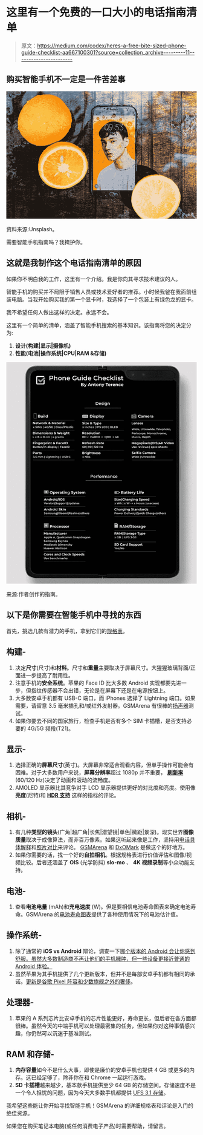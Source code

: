# 这里有一个免费的一口大小的电话指南清单

> 原文：<https://medium.com/codex/heres-a-free-bite-sized-phone-guide-checklist-aa667100301?source=collection_archive---------11----------------------->

## 购买智能手机不一定是一件苦差事

![](img/b0182a874680767d06abe8e95388bca6.png)

资料来源:Unsplash。

需要智能手机指南吗？我掩护你。

## 这就是我制作这个电话指南清单的原因

如果你不明白我的工作，这里有一个介绍。我是你向其寻求技术建议的人。

智能手机的购买并不局限于销售人员或技术爱好者的推荐。小时候我爸在我面前组装电脑。当我开始购买我的第一个显卡时，我选择了一个包装上有绿色龙的显卡。

我不希望任何人做出这样的决定。永远不会。

这里有一个简单的清单，涵盖了智能手机搜索的基本知识。该指南将您的决定分为:

1.  **设计(构建|显示|摄像机)**
2.  **性能(电池|操作系统|CPU|RAM &存储)**

![](img/acda004aca7bd40c153ed0668174ea30.png)

来源:作者创作的指南。

## 以下是你需要在智能手机中寻找的东西

首先，挑选几款有潜力的手机，拿到它们的[规格表](https://www.gsmarena.com/oppo_reno8_pro-11542.php)。

## 构建-

1.  决定**尺寸**(尺寸)和**材料**。尺寸和**重量**主要取决于屏幕尺寸。大猩猩玻璃背面/正面进一步提高了耐用性。
2.  注意手机的**安全系统**。苹果的 Face ID 比大多数 Android 实现都要先进一步，但指纹传感器不会出错，无论是在屏幕下还是在电源按钮上。
3.  大多数安卓手机都有 USB-C 端口，而 iPhones 选择了 Lightning 端口。如果需要，请留意 3.5 毫米插孔和/或红外发射器。GSMArena 有很棒的[扬声器](https://www.gsmarena.com/gsmarena_lab_tests-review-751p7.php)测试。
4.  如果你要去不同的国家旅行，检查手机是否有多个 SIM 卡插槽，是否支持必要的 4G/5G 频段(T21)。

## 显示-

1.  选择正确的**屏幕尺寸**(英寸)。大屏幕非常适合观看内容，但单手操作可能会有困难。对于大多数用户来说，**屏幕分辨率**超过 1080p 并不重要， [**刷新率**](https://www.androidauthority.com/phone-refresh-rate-90hz-120hz-1086643/) (60/120 Hz)决定了动画和滚动的流畅度。
2.  AMOLED 显示器比其竞争对手 LCD 显示器提供更好的对比度和亮度。使用像**亮度**(尼特)和 [**HDR 支持**](https://www.pocket-lint.com/phones/news/dolby/138387-mobile-hdr-dolby-vision-hdr10-and-mobile-hdr-premium-explained) 这样的指标的评论。

## 相机-

1.  有几种**类型的镜头**(广角|超广角|长焦|潜望镜|单色|微距|景深)。现实世界**图像质量**取决于成像算法，而非百万像素。如果这听起来像是工作，坚持用[电话具体解释](https://www.gsmarena.com/samsung_galaxy_s22-review-2396p5.php)和[照片对比](https://www.gsmarena.com/samsung_galaxy_s22-review-2396p6.php)来评论。
    [GSMArena](https://www.gsmarena.com/piccmp.php3?idType=1) 和 [DxOMark](https://www.dxomark.com/) 是做这个的好地方。
2.  如果你需要的话，找一个好的**自拍相机**。根据规格表进行价值评估和图像/视频比较。后者还涵盖了 **OIS** (光学防抖) **slo-mo** 、 **4K 视频录制**等小众功能支持。

## 电池-

1.  查看**电池电量** (mAh)和**充电速度** (W)。但是要相信电池寿命图表来确定电池寿命。GSMArena 的[电池寿命图表](https://www.gsmarena.com/battery-test.php3)提供了各种使用情况下的电池估计值。

## 操作系统-

1.  除了通常的 **iOS vs Android** 辩论，调查一下[哪个版本的 Android 会让你感到舒服。虽然大多数制造商不再让他们的手机臃肿，但一些设备更接近普通的 Android 体验。](https://www.techadvisor.com/buying-advice/google-android/best-brands-for-android-updates-3798154/)
2.  虽然苹果为其手机提供了几个更新版本，但并不是每部安卓手机都有相同的承诺。[更新是谷歌 Pixel 阵容和少数旗舰之外的奢侈](https://www.techadvisor.com/buying-advice/google-android/best-brands-for-android-updates-3798154/)。

## 处理器-

1.  苹果的 A 系列芯片比安卓手机的芯片性能更好，寿命更长，但后者在各方面都很棒。虽然今天的中端手机可以处理最密集的任务，但如果你对这种事情感兴趣，你仍然可以沉迷于基准测试。

## RAM 和存储-

1.  **内存容量**如今不是什么大事，即使是廉价的安卓手机也提供 4 GB 或更多的内存。这已经足够了，除非你在和 Chrome 一起运行游戏。
2.  **SD 卡插槽**越来越少，基本款手机提供至少 64 GB 的存储空间。存储速度不是一个令人担忧的问题，因为今天大多数手机都提供 [UFS 3.1 存储](https://www.xda-developers.com/ufs-3-1-speed-power-efficiency-flash-storage-chips/)。

我希望这些能让你开始寻找智能手机！GSMArena 的详细规格表和评论是入门的绝佳资源。

如果您在购买笔记本电脑(或任何消费电子产品)时需要帮助，请留言。